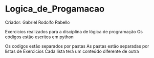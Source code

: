 # Logica_de_Progamacao
Criador: Gabriel Rodolfo Rabello

Exercicios realizados para a disciplina de lógica de programação
Os códigos estão escritos em python

Os codigos estão separados por pastas
As pastas estão separadas por listas de Exercicios
Cada lista terá um conteúdo diferente de outra
